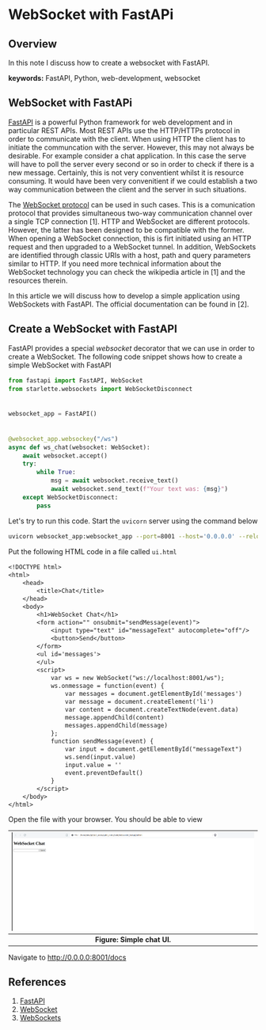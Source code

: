 # WebSocket with FastAPi


## Overview

In this note I discuss how to create a websocket with FastAPI.

**keywords:** FastAPI, Python, web-development, websocket


## WebSocket with FastAPi


<a href="https://fastapi.tiangolo.com/2">FastAPI</a>  is a powerful Python framework for web development and in particular REST APIs.
Most REST APIs use the HTTP/HTTPs protocol in order to communicate with the client.
When using HTTP the client has to initiate the communcation with the server.
However, this may not always be desirable. For example consider a chat application. 
In this case the serve will have to poll the server every second or so in order to check
if there is a new message. Certainly, this is not very conventient whilst it is
resource consuming. It would have been very convenitient if we could establish
a two way communication between the client and the server in such situations.

The <a href="https://en.wikipedia.org/wiki/WebSocket">WebSocket protocol</a> can be used in such cases. This is a comunication protocol that  provides simultaneous two-way communication channel over a single TCP connection [1]. 
HTTP and WebSocket are different protocols. However, the latter has been designed to be compatible with the former.
When opening a WebSocket connection, this is firt initiated using an HTTP request and then upgraded to a WebSocket tunnel.
In addition, WebSockets are identified through classic URIs with a host, path and query parameters similar to HTTP.
If you need more technical information about the WebSocket technology you can check the wikipedia article in [1] and the resources therein.

In this article we will discuss how to develop a simple application using WebSockets with FastAPI. 
The official documentation can be found in [2].



## Create a WebSocket with FastAPI

FastAPI provides a special _websocket_ decorator that we can use in order to create a WebSocket.
The following code snippet shows how to create a simple WebSocket with FastAPI

```python
from fastapi import FastAPI, WebSocket
from starlette.websockets import WebSocketDisconnect


websocket_app = FastAPI()

 
@websocket_app.websockey("/ws")
async def ws_chat(websocket: WebSocket):
    await websocket.accept()
    try:
        while True:
            msg = await websocket.receive_text()
            await websocket.send_text(f"Your text was: {msg}")
    except WebSocketDisconnect:
        pass
```

Let's try to run this code. Start the ```uvicorn``` server using the command below

```bash
uvicorn websocket_app:websocket_app --port=8001 --host='0.0.0.0' --reload
```

Put the following HTML code in a file called ```ui.html```

```
<!DOCTYPE html>
<html>
    <head>
        <title>Chat</title>
    </head>
    <body>
        <h1>WebSocket Chat</h1>
        <form action="" onsubmit="sendMessage(event)">
            <input type="text" id="messageText" autocomplete="off"/>
            <button>Send</button>
        </form>
        <ul id='messages'>
        </ul>
        <script>
            var ws = new WebSocket("ws://localhost:8001/ws");
            ws.onmessage = function(event) {
                var messages = document.getElementById('messages')
                var message = document.createElement('li')
                var content = document.createTextNode(event.data)
                message.appendChild(content)
                messages.appendChild(message)
            };
            function sendMessage(event) {
                var input = document.getElementById("messageText")
                ws.send(input.value)
                input.value = ''
                event.preventDefault()
            }
        </script>
    </body>
</html>
```

Open the file with your browser. You should be able to view 

| ![top-defect-labels](./imgs/websocket_chat.png) |
|:--:|
| **Figure: Simple chat UI.**|

Navigate to http://0.0.0.0:8001/docs

## References

1. <a href="https://fastapi.tiangolo.com/2">FastAPI</a>
2. <a href="https://en.wikipedia.org/wiki/WebSocket">WebSocket</a>
3. <a href="https://fastapi.tiangolo.com/advanced/websockets/">WebSockets</a>
